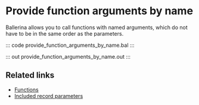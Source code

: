 # Provide function arguments by name

Ballerina allows you to call functions with named arguments, which do not have to be in the same order as the parameters.
 
::: code provide_function_arguments_by_name.bal :::

::: out provide_function_arguments_by_name.out :::

## Related links
- [Functions](/learn/by-example/functions/)
- [Included record parameters](/learn/by-example/included-record-parameters/)
